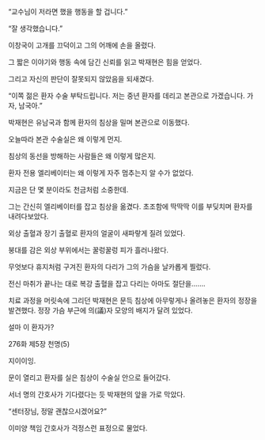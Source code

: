 “교수님이 저라면 했을 행동을 할 겁니다.”

“잘 생각했습니다.”

이창국이 고개를 끄덕이고 그의 어깨에 손을 올렸다.

그 짧은 이야기와 행동 속에 담긴 신뢰를 읽고 박재현은 힘을 얻었다.

그리고 자신의 판단이 잘못되지 않았음을 되새겼다.

“이쪽 젊은 환자 수술 부탁드립니다. 저는 중년 환자를 데리고 본관으로 가겠습니다. 가자, 남국아.”

박재현은 유남국과 함께 환자의 침상을 밀며 본관으로 이동했다.

오늘따라 본관 수술실은 왜 이렇게 먼지.

침상의 동선을 방해하는 사람들은 왜 이렇게 많은지.

환자 전용 엘리베이터는 왜 이렇게 자주 멈추는지 알 수가 없었다.

지금은 단 몇 분이라도 천금처럼 소중한데.

그는 간신히 엘리베이터를 잡고 침상을 옮겼다. 초조함에 딱딱딱 이를 부딪치며 환자를 내려다보았다.

외상 출혈과 장기 출혈로 환자의 얼굴이 새파랗게 질려 있었다.

붕대를 감은 외상 부위에서는 꿀렁꿀렁 피가 흘러나왔다.

무엇보다 휴지처럼 구겨진 환자의 다리가 그의 가슴을 날카롭게 찔렀다.

전신 마취가 끝나는 대로 복강 출혈을 잡고 다리는 아마도 절단을…….

치료 과정을 머릿속에 그리던 박재현은 문득 침상에 아무렇게나 올려놓은 환자의 정장을 발견했다. 정장 가슴 부근에 의(議)자 모양의 배지가 달려 있었다.

설마 이 환자가?

276화 제5장 천명(5)

지이이잉.

문이 열리고 환자를 실은 침상이 수술실 안으로 들어갔다.

서너 명의 간호사가 기다렸다는 듯 박재현의 앞을 가로 막았다.

“센터장님, 정말 괜찮으시겠어요?”

이미양 책임 간호사가 걱정스런 표정으로 물었다.